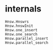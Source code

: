 # internals

```@docs
Hnsw.Hnswrs
Hnsw.hnswInit
Hnsw.one_insert
Hnsw.one_search
Hnsw.parallel_insert
Hnsw.parallel_search
```
